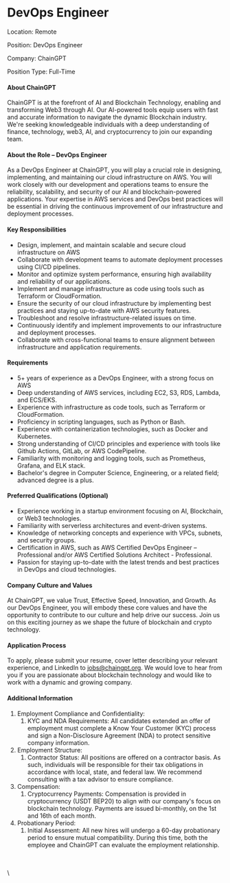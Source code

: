 # DevOps Engineer

Location: Remote

Position: DevOps Engineer&#x20;

Company: ChainGPT

Position Type: Full-Time

#### About ChainGPT

ChainGPT is at the forefront of AI and Blockchain Technology, enabling and transforming Web3 through AI. Our AI-powered tools equip users with fast and accurate information to navigate the dynamic Blockchain industry. We're seeking knowledgeable individuals with a deep understanding of finance, technology, web3, AI, and cryptocurrency to join our expanding team.

#### About the Role – DevOps Engineer

As a DevOps Engineer at ChainGPT, you will play a crucial role in designing, implementing, and maintaining our cloud infrastructure on AWS. You will work closely with our development and operations teams to ensure the reliability, scalability, and security of our AI and blockchain-powered applications. Your expertise in AWS services and DevOps best practices will be essential in driving the continuous improvement of our infrastructure and deployment processes.

#### Key Responsibilities

* Design, implement, and maintain scalable and secure cloud infrastructure on AWS
* Collaborate with development teams to automate deployment processes using CI/CD pipelines.
* Monitor and optimize system performance, ensuring high availability and reliability of our applications.
* Implement and manage infrastructure as code using tools such as Terraform or CloudFormation.
* Ensure the security of our cloud infrastructure by implementing best practices and staying up-to-date with AWS security features.
* Troubleshoot and resolve infrastructure-related issues on time.
* Continuously identify and implement improvements to our infrastructure and deployment processes.
* Collaborate with cross-functional teams to ensure alignment between infrastructure and application requirements.

#### Requirements

* 5+ years of experience as a DevOps Engineer, with a strong focus on AWS
* Deep understanding of AWS services, including EC2, S3, RDS, Lambda, and ECS/EKS.
* Experience with infrastructure as code tools, such as Terraform or CloudFormation.
* Proficiency in scripting languages, such as Python or Bash.
* Experience with containerization technologies, such as Docker and Kubernetes.
* Strong understanding of CI/CD principles and experience with tools like Github Actions, GitLab, or AWS CodePipeline.
* Familiarity with monitoring and logging tools, such as Prometheus, Grafana, and ELK stack.
* Bachelor's degree in Computer Science, Engineering, or a related field; advanced degree is a plus.

#### Preferred Qualifications (Optional)

* Experience working in a startup environment focusing on AI, Blockchain, or Web3 technologies.
* Familiarity with serverless architectures and event-driven systems.
* Knowledge of networking concepts and experience with VPCs, subnets, and security groups.
* Certification in AWS, such as AWS Certified DevOps Engineer – Professional and/or AWS Certified Solutions Architect - Professional.
* Passion for staying up-to-date with the latest trends and best practices in DevOps and cloud technologies.

#### Company Culture and Values

At ChainGPT, we value Trust, Effective Speed, Innovation, and Growth. As our DevOps Engineer, you will embody these core values and have the opportunity to contribute to our culture and help drive our success. Join us on this exciting journey as we shape the future of blockchain and crypto technology.

#### Application Process

To apply, please submit your resume, cover letter describing your relevant experience, and LinkedIn to [jobs@chaingpt.org](mailto:jobs@chaingpt.org). We would love to hear from you if you are passionate about blockchain technology and would like to work with a dynamic and growing company.

#### Additional Information

1. Employment Compliance and Confidentiality:
   1. KYC and NDA Requirements: All candidates extended an offer of employment must complete a Know Your Customer (KYC) process and sign a Non-Disclosure Agreement (NDA) to protect sensitive company information.
2. Employment Structure:
   1. Contractor Status: All positions are offered on a contractor basis. As such, individuals will be responsible for their tax obligations in accordance with local, state, and federal law. We recommend consulting with a tax advisor to ensure compliance.
3. Compensation:
   1. Cryptocurrency Payments: Compensation is provided in cryptocurrency (USDT BEP20) to align with our company's focus on blockchain technology. Payments are issued bi-monthly, on the 1st and 16th of each month.
4. Probationary Period:
   1. Initial Assessment: All new hires will undergo a 60-day probationary period to ensure mutual compatibility. During this time, both the employee and ChainGPT can evaluate the employment relationship.

\
\
\
